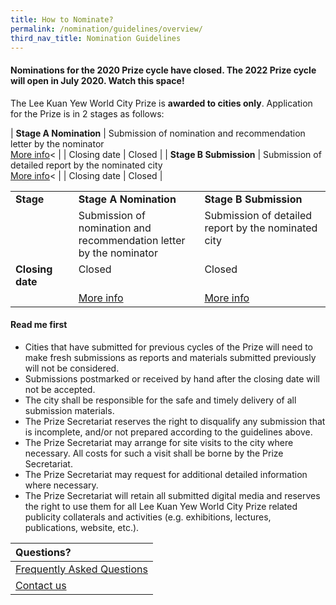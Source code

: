 ```yaml
---
title: How to Nominate?
permalink: /nomination/guidelines/overview/
third_nav_title: Nomination Guidelines
---
```


#### **Nominations for the 2020 Prize cycle have closed. The 2022 Prize cycle will open in July 2020. Watch this space!**

The Lee Kuan Yew World City Prize is **awarded to cities only**. Application for the Prize is in 2 stages as follows: 

| **Stage A Nomination** | Submission of nomination and recommendation letter by the nominator<br><a href="/nomination/guidelines/stage-a">More info</a>< |
| Closing date | Closed | 
| **Stage B Submission** | Submission of detailed report by the nominated city<br><a href="/nomination/guidelines/stage-b">More info</a>< |
| Closing date | Closed |

<table style="width: 100%;">
<tbody>
<tr>
<td style="width: 20%; text-align: left; vertical-align: top;"><b>Stage</b></td>
<td style="width: 40%; text-align: left; vertical-align: top;"><b>Stage A Nomination</b></td>
<td style="width: 40%; text-align: left; vertical-align: top;"><b>Stage B Submission</b></td>
</tr>
<tr>
<td style="width: 20%; text-align: left; vertical-align: top;"></td>
<td style="width: 40%; text-align: left; vertical-align: top;">Submission of nomination and recommendation letter by the nominator</td>
<td style="width: 40%; text-align: left; vertical-align: top;">Submission of detailed report by the nominated city</td>
</tr>
<tr>
<td style="width: 20%; text-align: left; vertical-align: top;"><b>Closing date</b></td>
<td style="width: 40%; text-align: left; vertical-align: top;">Closed</td>
<td style="width: 40%; text-align: left; vertical-align: top;">Closed</td>
</tr>
<tr>
<td style="width: 20%; text-align: left; vertical-align: top;"></td>
<td style="width: 40%; text-align: left; vertical-align: top;"><a href="/nomination/guidelines/stage-a">More info</a></td>
<td style="width: 40%; text-align: left; vertical-align: top;"><a href="/nomination/guidelines/stage-b">More info</a></td>
</tr>
</tbody>
</table>

#### **Read me first**

- Cities that have submitted for previous cycles of the Prize will need to make fresh submissions as reports and materials submitted previously will not be considered. 
- Submissions postmarked or received by hand after the closing date will not be accepted. 
- The city shall be responsible for the safe and timely delivery of all submission materials. 
- The Prize Secretariat reserves the right to disqualify any submission that is incomplete, and/or not prepared according to the guidelines above. 
- The Prize Secretariat may arrange for site visits to the city where necessary. All costs for such a visit shall be borne by the Prize Secretariat. 
- The Prize Secretariat may request for additional detailed information where necessary. 
- The Prize Secretariat will retain all submitted digital media and reserves the right to use them for all Lee Kuan Yew World City Prize related publicity collaterals and activities (e.g. exhibitions, lectures, publications, website, etc.). 

| **Questions?** |
|:---|
| [Frequently Asked Questions](/faq/) | 
| [Contact us](/contact-us/) |

